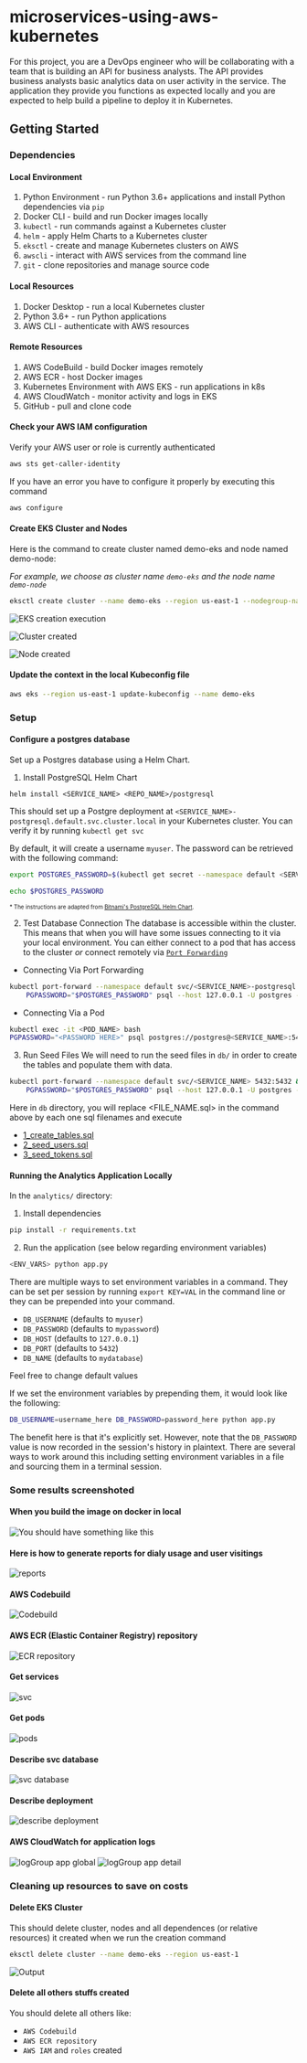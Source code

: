 # microservices-using-aws-kubernetes

For this project, you are a DevOps engineer who will be collaborating with a team that is building an API for business analysts. The API provides business analysts basic analytics data on user activity in the service. The application they provide you functions as expected locally and you are expected to help build a pipeline to deploy it in Kubernetes.


## Getting Started

### Dependencies
#### Local Environment
1. Python Environment - run Python 3.6+ applications and install Python dependencies via `pip`
2. Docker CLI - build and run Docker images locally
3. `kubectl` - run commands against a Kubernetes cluster
4. `helm` - apply Helm Charts to a Kubernetes cluster
5. `eksctl` - create and manage Kubernetes clusters on AWS
6. `awscli` - interact with AWS services from the command line
7. `git` - clone repositories and manage source code

#### Local Resources
1. Docker Desktop - run a local Kubernetes cluster
2. Python 3.6+ - run Python applications
3. AWS CLI - authenticate with AWS resources

#### Remote Resources
1. AWS CodeBuild - build Docker images remotely
2. AWS ECR - host Docker images
3. Kubernetes Environment with AWS EKS - run applications in k8s
4. AWS CloudWatch - monitor activity and logs in EKS
5. GitHub - pull and clone code


#### Check your AWS IAM configuration

Verify your AWS user or role is currently authenticated

```bash
aws sts get-caller-identity
```

If you have an error you have to configure it properly by executing this command

```bash
aws configure
```

#### Create EKS Cluster and Nodes

Here is the command to create cluster named demo-eks and node named demo-node:

<i>For example, we choose as cluster name `demo-eks` and the node name `demo-node`</i> 

```bash
eksctl create cluster --name demo-eks --region us-east-1 --nodegroup-name demo-node --node-type t3.small --nodes 1 --nodes-min 1 --nodes-max 2
```

![EKS creation execution](resources/1-eks_script_creation_cluster_and_node.png)

![Cluster created](resources/2-cluster_created.png)

![Node created](resources/3-node_created.png)


#### Update the context in the local Kubeconfig file

```bash
aws eks --region us-east-1 update-kubeconfig --name demo-eks
```


### Setup
#### Configure a postgres database
Set up a Postgres database using a Helm Chart.

1. Install PostgreSQL Helm Chart

```
helm install <SERVICE_NAME> <REPO_NAME>/postgresql
```

This should set up a Postgre deployment at `<SERVICE_NAME>-postgresql.default.svc.cluster.local` in your Kubernetes cluster. You can verify it by running `kubectl get svc`

By default, it will create a username `myuser`. The password can be retrieved with the following command:

```bash
export POSTGRES_PASSWORD=$(kubectl get secret --namespace default <SERVICE_NAME>-postgresql -o jsonpath="{.data.postgres-password}" | base64 -d)

echo $POSTGRES_PASSWORD
```

<sup><sub>* The instructions are adapted from [Bitnami's PostgreSQL Helm Chart](https://artifacthub.io/packages/helm/bitnami/postgresql).</sub></sup>

2. Test Database Connection
The database is accessible within the cluster. This means that when you will have some issues connecting to it via your local environment. You can either connect to a pod that has access to the cluster _or_ connect remotely via [`Port Forwarding`](https://kubernetes.io/docs/tasks/access-application-cluster/port-forward-access-application-cluster/)

* Connecting Via Port Forwarding

```bash
kubectl port-forward --namespace default svc/<SERVICE_NAME>-postgresql 5432:5432 &
    PGPASSWORD="$POSTGRES_PASSWORD" psql --host 127.0.0.1 -U postgres -d postgres -p 5432
```

* Connecting Via a Pod

```bash
kubectl exec -it <POD_NAME> bash
PGPASSWORD="<PASSWORD HERE>" psql postgres://postgres@<SERVICE_NAME>:5432/postgres -c <COMMAND_HERE>
```

3. Run Seed Files
We will need to run the seed files in `db/` in order to create the tables and populate them with data.

```bash
kubectl port-forward --namespace default svc/<SERVICE_NAME> 5432:5432 &
    PGPASSWORD="$POSTGRES_PASSWORD" psql --host 127.0.0.1 -U postgres -d postgres -p 5432 < <FILE_NAME.sql>
```

Here in `db` directory, you will replace <FILE_NAME.sql> in the command above by each one sql filenames and execute
- [1_create_tables.sql](db/1_create_tables.sql)
- [2_seed_users.sql](db/2_seed_users.sql)
- [3_seed_tokens.sql](db/3_seed_tokens.sql)

#### Running the Analytics Application Locally
In the `analytics/` directory:

1. Install dependencies

```bash
pip install -r requirements.txt
```

2. Run the application (see below regarding environment variables)

```bash
<ENV_VARS> python app.py
```

There are multiple ways to set environment variables in a command. They can be set per session by running `export KEY=VAL` in the command line or they can be prepended into your command.

* `DB_USERNAME` (defaults to `myuser`)
* `DB_PASSWORD` (defaults to `mypassword`)
* `DB_HOST` (defaults to `127.0.0.1`)
* `DB_PORT` (defaults to `5432`)
* `DB_NAME` (defaults to `mydatabase`)

Feel free to change default values

If we set the environment variables by prepending them, it would look like the following:

```bash
DB_USERNAME=username_here DB_PASSWORD=password_here python app.py
```

The benefit here is that it's explicitly set. However, note that the `DB_PASSWORD` value is now recorded in the session's history in plaintext. There are several ways to work around this including setting environment variables in a file and sourcing them in a terminal session.


### Some results screenshoted 

#### When you build the image on docker in local 
![You should have something like this](resources/docker_build_local.png)

#### Here is how to generate reports for dialy usage and user visitings
![reports](resources/daily_usage_n_user_visits.png)

#### AWS Codebuild 
![Codebuild](resources/aws_codebuild.png)

#### AWS ECR (Elastic Container Registry) repository
![ECR repository](resources/aws_ecr.png)

#### Get services  
![svc](resources/kubectl_get_svc.png)

#### Get pods
![pods](resources/kubectl_get_pods.png)

#### Describe svc database 
![svc database](resources/kubectl_describe_svc_database.png)

#### Describe deployment
![describe deployment](resources/kubectl_describe_deployment_coworking.png)

#### AWS CloudWatch for application logs
![logGroup app global](resources/cloudwatch_loggroup_app_1.png)
![logGroup app detail](resources/cloudwatch_loggroup_app_2.png)


### Cleaning up resources to save on costs
#### Delete EKS Cluster
This should delete cluster, nodes and all dependences (or relative resources) it created when we run the creation command

```bash
eksctl delete cluster --name demo-eks --region us-east-1
```

![Output](resources/clean_up_eks.png)


#### Delete all others stuffs created
You should delete all others like: 
- `AWS Codebuild`
- `AWS ECR repository`
- `AWS IAM` and `roles` created 
